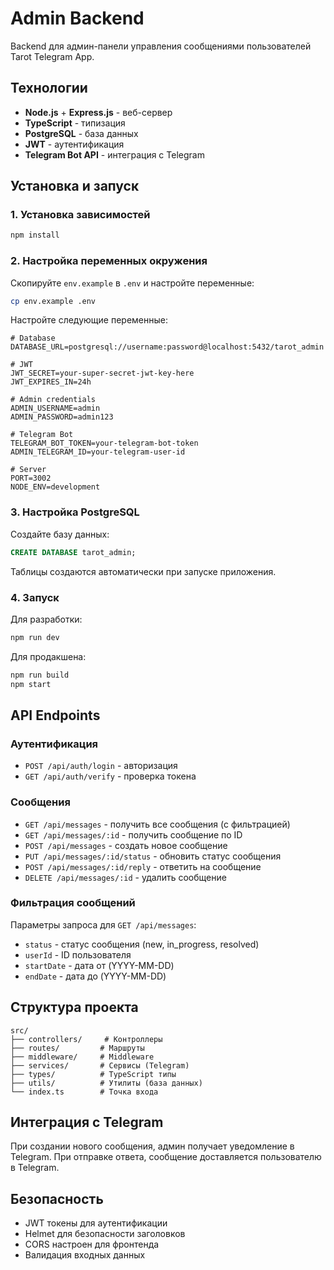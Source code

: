 # Admin Backend

Backend для админ-панели управления сообщениями пользователей Tarot Telegram App.

## Технологии

- **Node.js** + **Express.js** - веб-сервер
- **TypeScript** - типизация
- **PostgreSQL** - база данных
- **JWT** - аутентификация
- **Telegram Bot API** - интеграция с Telegram

## Установка и запуск

### 1. Установка зависимостей

```bash
npm install
```

### 2. Настройка переменных окружения

Скопируйте `env.example` в `.env` и настройте переменные:

```bash
cp env.example .env
```

Настройте следующие переменные:

```env
# Database
DATABASE_URL=postgresql://username:password@localhost:5432/tarot_admin

# JWT
JWT_SECRET=your-super-secret-jwt-key-here
JWT_EXPIRES_IN=24h

# Admin credentials
ADMIN_USERNAME=admin
ADMIN_PASSWORD=admin123

# Telegram Bot
TELEGRAM_BOT_TOKEN=your-telegram-bot-token
ADMIN_TELEGRAM_ID=your-telegram-user-id

# Server
PORT=3002
NODE_ENV=development
```

### 3. Настройка PostgreSQL

Создайте базу данных:

```sql
CREATE DATABASE tarot_admin;
```

Таблицы создаются автоматически при запуске приложения.

### 4. Запуск

Для разработки:
```bash
npm run dev
```

Для продакшена:
```bash
npm run build
npm start
```

## API Endpoints

### Аутентификация

- `POST /api/auth/login` - авторизация
- `GET /api/auth/verify` - проверка токена

### Сообщения

- `GET /api/messages` - получить все сообщения (с фильтрацией)
- `GET /api/messages/:id` - получить сообщение по ID
- `POST /api/messages` - создать новое сообщение
- `PUT /api/messages/:id/status` - обновить статус сообщения
- `POST /api/messages/:id/reply` - ответить на сообщение
- `DELETE /api/messages/:id` - удалить сообщение

### Фильтрация сообщений

Параметры запроса для `GET /api/messages`:

- `status` - статус сообщения (new, in_progress, resolved)
- `userId` - ID пользователя
- `startDate` - дата от (YYYY-MM-DD)
- `endDate` - дата до (YYYY-MM-DD)

## Структура проекта

```
src/
├── controllers/     # Контроллеры
├── routes/         # Маршруты
├── middleware/     # Middleware
├── services/       # Сервисы (Telegram)
├── types/          # TypeScript типы
├── utils/          # Утилиты (база данных)
└── index.ts        # Точка входа
```

## Интеграция с Telegram

При создании нового сообщения, админ получает уведомление в Telegram.
При отправке ответа, сообщение доставляется пользователю в Telegram.

## Безопасность

- JWT токены для аутентификации
- Helmet для безопасности заголовков
- CORS настроен для фронтенда
- Валидация входных данных
